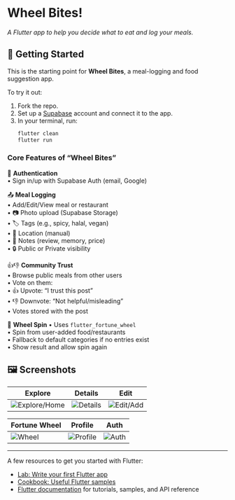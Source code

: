 # Wheel Bites!  
*A Flutter app to help you decide what to eat and log your meals.*

## 🚀 Getting Started

This is the starting point for **Wheel Bites**, a meal-logging and food suggestion app.

To try it out:

1. Fork the repo.
2. Set up a [Supabase](https://supabase.com) account and connect it to the app.
3. In your terminal, run:
   ```bash
   flutter clean
   flutter run

### Core Features of “Wheel Bites”

🔐 **Authentication**  
• Sign in/up with Supabase Auth (email, Google)

📤 **Meal Logging**  
• Add/Edit/View meal or restaurant  
• 📷 Photo upload (Supabase Storage)  
• 🏷️ Tags (e.g., spicy, halal, vegan)  
• 📍 Location (manual)  
• 📝 Notes (review, memory, price)  
• 🔒 Public or Private visibility

👍👎 **Community Trust**  
• Browse public meals from other users  
• Vote on them:  
  • 👍 Upvote: “I trust this post”  
  • 👎 Downvote: “Not helpful/misleading”  
• Votes stored with the post

🎡 **Wheel Spin** 
• Uses `flutter_fortune_wheel`  
• Spin from user-added food/restaurants  
• Fallback to default categories if no entries exist  
• Show result and allow spin again

## 🖼️ Screenshots

| Explore | Details | Edit |
|---------|---------|------|
| ![Explore/Home](screenshots/explore.png) | ![Details](screenshots/details.png) | ![Edit/Add](screenshots/edit.png) |

| Fortune Wheel | Profile | Auth |
|---------------|---------|------|
| ![Wheel](screenshots/fortune_wheel.png) | ![Profile](screenshots/profile.png) | ![Auth](screenshots/auth.png) |

---

A few resources to get you started with Flutter:

- [Lab: Write your first Flutter app](https://docs.flutter.dev/get-started/codelab)  
- [Cookbook: Useful Flutter samples](https://docs.flutter.dev/cookbook)  
- [Flutter documentation](https://docs.flutter.dev/) for tutorials, samples, and API reference
